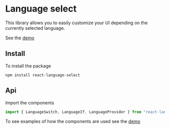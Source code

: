 # Language select
This library allows you to easily customize your UI depending on the currently selected language.

See the [demo](https://zaninandrea.github.io/react-language-select/)

## Install
To install the package

```
npm install react-language-select
```

## Api
Import the components

```js
import { LanguageSwitch, LanguageIf, LanguageProvider } from "react-language-select";
```

To see examples of how the components are used see the [demo](https://zaninandrea.github.io/react-language-select/)